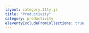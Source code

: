 ```yaml
---
layout: category.11ty.js
title: "Productivity"
category: productivity
eleventyExcludeFromCollections: true
---
```

